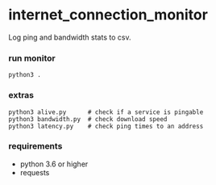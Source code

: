 # internet_connection_monitor

Log ping and bandwidth stats to csv.

### run monitor

    python3 .

### extras

    python3 alive.py      # check if a service is pingable
    python3 bandwidth.py  # check download speed
    python3 latency.py    # check ping times to an address

### requirements
- python 3.6 or higher
- requests

